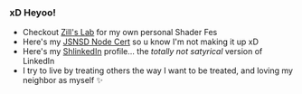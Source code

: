 ### xD Heyoo!

- Checkout [Zill's Lab](https://wswoodruff.github.io/zills-lab-site) for my own personal Shader Fes
- Here's my [JSNSD Node Cert](https://www.credly.com/badges/dc107cd5-6665-4e41-9cf0-406a25a9813c) so u know I'm not making it up xD
- Here's my [ShlinkedIn](https://www.shlinkedin.com/sh/pancakedev) profile... the _totally not satyrical_ version of LinkedIn
- I try to live by treating others the way I want to be treated, and loving my neighbor as myself :sparkles:
